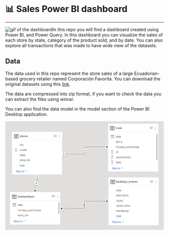  <h1 style = "display:inline"> 📊 Sales Power BI dashboard </h1>

---

<img src="sales_dashboard.gif" alt = "gif of the dashboard" align="left">

In this repo you will find a dashboard created using Power BI, and Power Query. In this dashboard you can visualize the sales of each store by state, category of the product sold, and by date. You can also explore all transactions that was made to have wide view of the datasets.

## Data

The data used in this repo represent the store sales of a large Ecuadorian-based grocery retailer named Corporación Favorita. You can download the original datasets using this [link](https://www.kaggle.com/competitions/store-sales-time-series-forecasting).

The data are compressed into zip format, if you want to check the data you can extract the files using winrar.

You can also find the data model in the model section of the Power BI Desktop application.


<img src="data_model.PNG" alt = "image of the data model" align="left">
